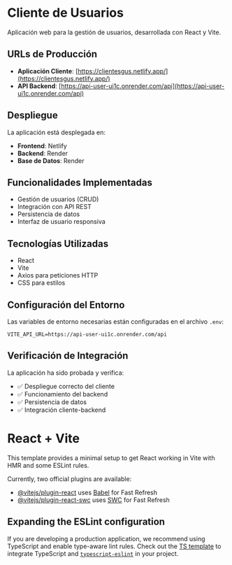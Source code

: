# Cliente de Usuarios

Aplicación web para la gestión de usuarios, desarrollada con React y Vite.

## URLs de Producción

- **Aplicación Cliente**: [https://clientesgus.netlify.app/](https://clientesgus.netlify.app/)
- **API Backend**: [https://api-user-ui1c.onrender.com/api](https://api-user-ui1c.onrender.com/api)

## Despliegue

La aplicación está desplegada en:
- **Frontend**: Netlify
- **Backend**: Render
- **Base de Datos**: Render

## Funcionalidades Implementadas

- Gestión de usuarios (CRUD)
- Integración con API REST
- Persistencia de datos
- Interfaz de usuario responsiva

## Tecnologías Utilizadas

- React
- Vite
- Axios para peticiones HTTP
- CSS para estilos

## Configuración del Entorno

Las variables de entorno necesarias están configuradas en el archivo `.env`:

```
VITE_API_URL=https://api-user-ui1c.onrender.com/api
```

## Verificación de Integración

La aplicación ha sido probada y verifica:
- ✅ Despliegue correcto del cliente
- ✅ Funcionamiento del backend
- ✅ Persistencia de datos
- ✅ Integración cliente-backend

# React + Vite

This template provides a minimal setup to get React working in Vite with HMR and some ESLint rules.

Currently, two official plugins are available:

- [@vitejs/plugin-react](https://github.com/vitejs/vite-plugin-react/blob/main/packages/plugin-react/README.md) uses [Babel](https://babeljs.io/) for Fast Refresh
- [@vitejs/plugin-react-swc](https://github.com/vitejs/vite-plugin-react-swc) uses [SWC](https://swc.rs/) for Fast Refresh

## Expanding the ESLint configuration

If you are developing a production application, we recommend using TypeScript and enable type-aware lint rules. Check out the [TS template](https://github.com/vitejs/vite/tree/main/packages/create-vite/template-react-ts) to integrate TypeScript and [`typescript-eslint`](https://typescript-eslint.io) in your project.
